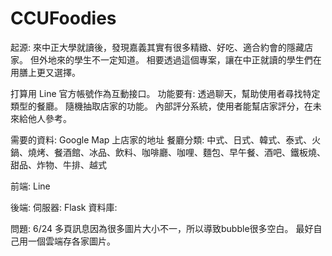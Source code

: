 # CCUFoodies
起源:
來中正大學就讀後，發現嘉義其實有很多精緻、好吃、適合約會的隱藏店家。 但外地來的學生不一定知道。 相要透過這個專案，讓在中正就讀的學生們在用膳上更又選擇。

打算用 Line 官方帳號作為互動接口。
功能要有:
透過聊天，幫助使用者尋找特定類型的餐廳。
隨機抽取店家的功能。
內部評分系統，使用者能幫店家評分，在未來給他人參考。


需要的資料:
Google Map 上店家的地址
餐廳分類: 中式、日式、韓式、泰式、火鍋、燒烤、餐酒館、冰品、飲料、咖啡廳、咖哩、麵包、早午餐、酒吧、鐵板燒、甜品、炸物、牛排、越式


前端:
Line



後端:
伺服器: Flask
資料庫:

問題: 6/24 多頁訊息因為很多圖片大小不一，所以導致bubble很多空白。 最好自己用一個雲端存各家圖片。
